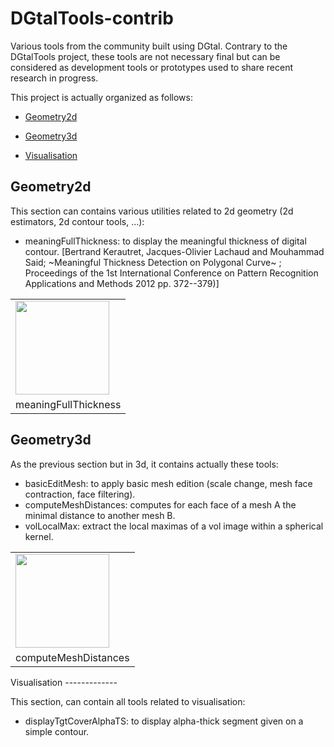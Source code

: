 # DGtalTools-contrib

Various tools from the community built using DGtal. Contrary to the DGtalTools project, these tools are not necessary final but can be considered as development tools or prototypes used to share recent research in progress.


This project is actually organized as follows:

 - [Geometry2d](#geometry2d)

 - [Geometry3d](#geometry3d)

 - [Visualisation](#visualisation)



Geometry2d
----------

This section can contains various utilities related to 2d geometry (2d estimators, 2d contour tools, ...):

   - meaningFullThickness: to display the meaningful thickness of digital contour.
     [Bertrand Kerautret, Jacques-Olivier Lachaud and  Mouhammad Said;
      ~Meaningful Thickness Detection on Polygonal Curve~ ;
      Proceedings of the 1st International Conference on Pattern Recognition Applications and Methods
       2012 pp. 372--379)]

<center>
<table>
<tr>
<td> <img height=150 src="https://cloud.githubusercontent.com/assets/772865/12368518/6026fd32-bbec-11e5-8fa3-d1c9b51ba389.png"> </td>

</tr>
<tr>
<td>meaningFullThickness</td>
</tr>

</table>

</center>



Geometry3d
----------

As the previous section but in 3d, it contains actually these tools:

   - basicEditMesh: to apply basic mesh edition (scale change, mesh face contraction, face filtering).
   - computeMeshDistances: computes for each face of a mesh A the minimal distance to another mesh B.
   - volLocalMax: extract the local maximas of a vol image within a spherical kernel.

<center>
<table>
<tr>
<td> <img height=150 src="https://cloud.githubusercontent.com/assets/772865/12368559/cdb1da0c-bbec-11e5-8076-0a39d962f759.png"> </td>

</tr>
<tr>
<td>computeMeshDistances</td>
</tr>

</table>

</center>
Visualisation
-------------

This section, can contain all tools related to visualisation:

   - displayTgtCoverAlphaTS: to display alpha-thick segment given on a simple contour.




